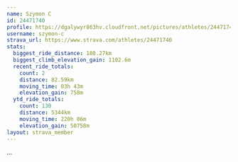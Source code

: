 ```yaml
---
name: Szymon C
id: 24471740
profile: https://dgalywyr863hv.cloudfront.net/pictures/athletes/24471740/7213253/3/large.jpg
username: szymon-c
strava_url: https://www.strava.com/athletes/24471740
stats:
  biggest_ride_distance: 180.27km
  biggest_climb_elevation_gain: 1102.6m
  recent_ride_totals:
    count: 2
    distance: 82.59km
    moving_time: 03h 43m
    elevation_gain: 758m
  ytd_ride_totals:
    count: 130
    distance: 5344km
    moving_time: 220h 06m
    elevation_gain: 50758m
layout: strava_member
--- 
```

...
